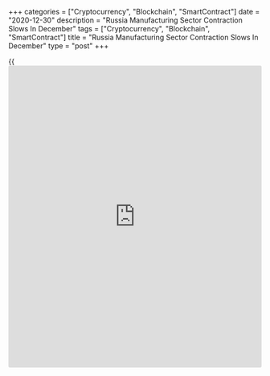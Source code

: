 +++
categories = ["Cryptocurrency", "Blockchain", "SmartContract"]
date = "2020-12-30"
description = "Russia Manufacturing Sector Contraction Slows In December"
tags = ["Cryptocurrency", "Blockchain", "SmartContract"]
title = "Russia Manufacturing Sector Contraction Slows In December"
type = "post"
+++

{{<iframe id="large-banner" src="https://www.bounty.group/#slide=1.0" width="100%" height="600" scrolling="no" style="border: 0px solid rgb(216, 221, 230); border-radius: 3px;">}}

Russia's manufacturing sector contracted at a softer pace in December,
survey data from IHS Markit showed on Wednesday.

The headline seasonally adjusted IHS Markit Russia Manufacturing
purchasing managers' index rose to 49.7 in December from 46.3 in
November. Any reading below 50.0 indicates contraction in the sector.

Output continued to decline in December, as subdued client demand
weighed on production.

New [business][1] continued to decline, albeit at a softer pace. New
orders rose for the third straight month in December.

On the price front, the rate of input price inflation increased at the
fastest rate in nearly six years and selling prices rose at the sharpest
pace since March 2015.

New orders decline slowed in December and the number of workforce fell
at a softer pace. The rate of depletion in backlogs of work eased to a
solid pace.

Pre-production inventories declined at a softer pace in December and
stocks of finished goods were reduced at a sharper rate.

Output expectations strengthened in December and the degree of
confidence was at its highest since August.

"Despite such marked rises in prices, the annual rate of inflation is
expected to remain below the Central Bank of Russia's target of 4
percent, owing largely to weak domestic demand conditions," Sian Jones,
an economist at IHS Markit, said.

For comments and feedback [contact](https://www.playgroundfx.com/contact/): editorial@rtt[news](https://www.letsplayfx.com/blog/forex-news-website/).com

[Economic News][2]

 **What parts of the world are seeing the best (and worst) economic
performances lately? Click[here][3] to check out our [Econ Scorecard][3]
and find out! See up-to-the-moment [ranking](https://www.playgroundfx.com/blog/crypto-exchange-ranking/)s for the best and worst
performers in [GDP][3], [unemployment rate][4], [inflation][5] and much
more.**

   1. www.rtt[news](https://www.letsplayfx.com/blog/forex-news-website/).com/Content/Business.aspx
   2. www.rtt[news](https://www.letsplayfx.com/blog/forex-news-website/).com/Content/EconomicNews.aspx
   3. www.rtt[news](https://www.letsplayfx.com/blog/forex-news-website/).com/economic-scorecard/world-rank/GDP/highest-performance.aspx
   4. www.rtt[news](https://www.letsplayfx.com/blog/forex-news-website/).com/economic-scorecard/world-rank/unemployment-rate/lowest-performance.aspx
   5. www.rtt[news](https://www.letsplayfx.com/blog/forex-news-website/).com/economic-scorecard/world-rank/CPI/highest-performance.aspx